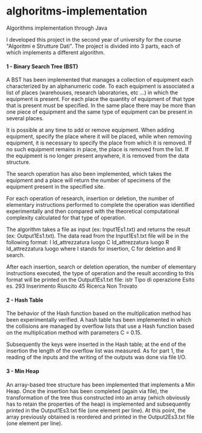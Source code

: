 # alghoritms-implementation
Algorithms implementation through Java

I developed this project in the second year of university for the course "Algoritmi e Strutture Dati".
The project is divided into 3 parts, each of which implements a different algorithm.

#### 1 - Binary Search Tree (BST)

A BST has been implemented that manages a collection of equipment each characterized by an alphanumeric code.
To each equipment is associated a list of places (warehouses, research laboratories, etc ...) in which the equipment is present. For each place the quantity of equipment of that type that is present must be specified. In the same place there may be more than one piece of equipment and the same type of equipment can be present in several places.

It is possible at any time to add or remove equipment. When adding equipment, specify the place where it will be placed, while when removing equipment, it is necessary to specify the place from which it is removed. If no such equipment remains in place, the place is removed from the list. If the equipment is no longer present anywhere, it is removed from the data structure.

The search operation has also been implemented, which takes the equipment and a place will return the number of specimens of the equipment present in the specified site.

For each operation of research, insertion or deletion, the number of elementary instructions performed to complete the operation was identified experimentally and then compared with the theoretical computational complexity calculated for that type of operation.

The algorithm takes a file as input (ex: Input1Es1.txt) and returns the result (ex: Output1Es1.txt).
The data read from the Input1Es1.txt file will be in the following format:
I Id_attrezzatura luogo 
C Id_attrezzatura luogo 
R Id_attrezzatura luogo 
where I stands for insertion, C for deletion and R search.

After each insertion, search or deletion operation, the number of elementary instructions executed, the type of operation and the result according to this format will be printed on the Output1Es1.txt file:
istr  Tipo di operazione  Esito
es.
293 Inserimento Riuscito
45 Ricerca Non Trovato


#### 2 - Hash Table

The behavior of the Hash function based on the multiplication method has been experimentally verified.
A hash table has been implemented in which the collisions are managed by overflow lists that use a Hash function based on the multiplication method with parameters C = 0.15.

Subsequently the keys were inserted in the Hash table; at the end of the insertion the length of the overflow list was measured.
As for part 1, the reading of the inputs and the writing of the outputs was done via file I/O.

#### 3 - Min Heap

An array-based tree structure has been implemented that implements a Min Heap.
Once the insertion has been completed (again via file), the transformation of the tree thus constructed into an array (which obviously has to retain the properties of the heap) is implemented and subsequently printed in the Output1Es3.txt file (one element per line).
At this point, the array previously obtained is reordered and printed in the Output2Es3.txt file (one element per line).
